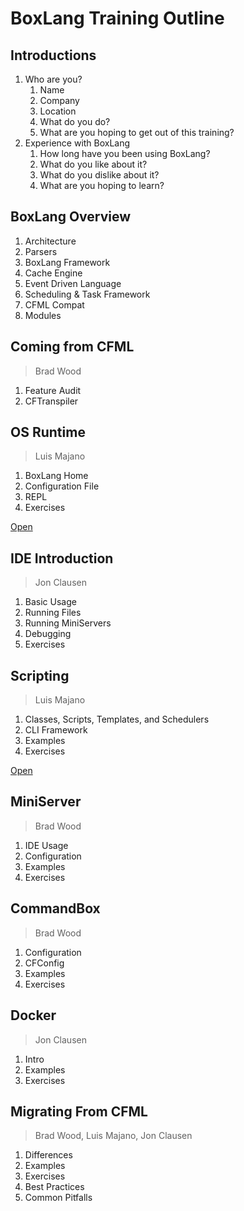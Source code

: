 # BoxLang Training Outline

## Introductions

1. Who are you?
   1. Name
   2. Company
   3. Location
   4. What do you do?
   5. What are you hoping to get out of this training?
1. Experience with BoxLang
    1. How long have you been using BoxLang?
    2. What do you like about it?
    3. What do you dislike about it?
    4. What are you hoping to learn?

## BoxLang Overview

1. Architecture
2. Parsers
3. BoxLang Framework
4. Cache Engine
5. Event Driven Language
6. Scheduling & Task Framework
7. CFML Compat
8. Modules

## Coming from CFML

> Brad Wood

1. Feature Audit
2. CFTranspiler

## OS Runtime

> Luis Majano

1. BoxLang Home
2. Configuration File
3. REPL
4. Exercises

[Open](steps/os-runtime.md)

## IDE Introduction

> Jon Clausen

1. Basic Usage
2. Running Files
3. Running MiniServers
4. Debugging
5. Exercises

## Scripting

> Luis Majano

1. Classes, Scripts, Templates, and Schedulers
2. CLI Framework
3. Examples
4. Exercises

[Open](steps/scripting.md)

## MiniServer

> Brad Wood

1. IDE Usage
2. Configuration
3. Examples
4. Exercises

## CommandBox

> Brad Wood

1. Configuration
2. CFConfig
3. Examples
4. Exercises

## Docker

> Jon Clausen

1. Intro
2. Examples
3. Exercises

## Migrating From CFML

> Brad Wood, Luis Majano, Jon Clausen

1. Differences
2. Examples
3. Exercises
4. Best Practices
5. Common Pitfalls
